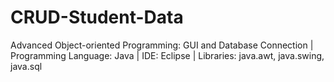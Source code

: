 # CRUD-Student-Data
Advanced Object-oriented Programming: GUI and Database Connection | Programming Language: Java | IDE: Eclipse | Libraries: java.awt, java.swing, java.sql
